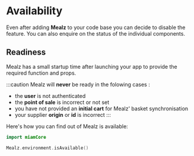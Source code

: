 # Availability

Even after adding **Mealz** to your code base you can decide to disable the feature.
You can also enquire on the status of the individual components.

## Readiness

Mealz has a small startup time after launching your app to provide the required function and props.

:::caution
Mealz will **never** be ready in the folowing cases : 
 - the **user** is not authenticated
 - the **point of sale** is incorrect or not set
 - you have not provided an **initial cart** for Mealz' basket synchronisation
 - your supplier **origin** or **id** is incorrect
:::

Here's how you can find out of Mealz is available:
```swift
import miamCore

Mealz.environment.isAvailable()
```
